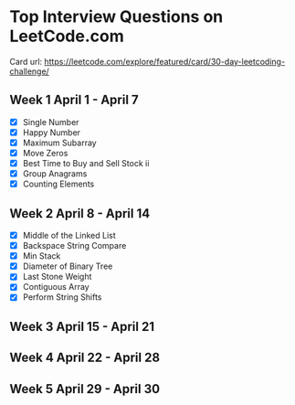 # Top Interview Questions on LeetCode.com

Card url: https://leetcode.com/explore/featured/card/30-day-leetcoding-challenge/

## Week 1 April 1 - April 7
- [x] Single Number
- [x] Happy Number
- [x] Maximum Subarray
- [x] Move Zeros
- [x] Best Time to Buy and Sell Stock ii
- [x] Group Anagrams
- [x] Counting Elements

## Week 2 April 8 - April 14
- [x] Middle of the Linked List
- [x] Backspace String Compare
- [x] Min Stack 
- [x] Diameter of Binary Tree
- [x] Last Stone Weight
- [x] Contiguous Array
- [x] Perform String Shifts

## Week 3 April 15 - April 21

## Week 4 April 22 - April 28

## Week 5 April 29 - April 30
